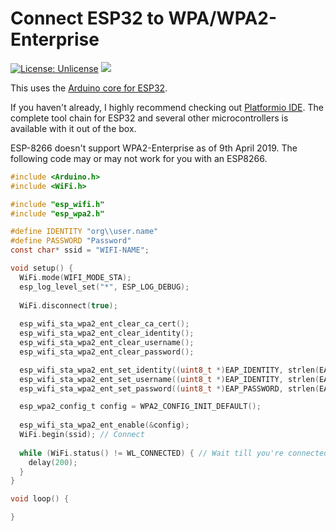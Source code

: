 # Connect ESP32 to WPA/WPA2-Enterprise
[![License: Unlicense](https://img.shields.io/badge/license-Unlicense-blue.svg)](http://unlicense.org/)
[![](https://img.shields.io/github/issues/zeroby0/example.ESP32-WPA-WPA2-Enterprise.svg?color=blue)](https://github.com/zeroby0/example.ESP32-WPA-WPA2-Enterprise/issues)



This uses the [Arduino core for ESP32](https://github.com/espressif/arduino-esp32).

If you haven't already, I highly recommend checking out [Platformio IDE](https://platformio.org/platformio-ide). The complete tool chain for ESP32 and several other microcontrollers is available with it out of the box.

ESP-8266 doesn't support WPA2-Enterprise as of 9th April 2019. The following code may or may not work for you with an ESP8266.

``` C
#include <Arduino.h> 
#include <WiFi.h>

#include "esp_wifi.h"
#include "esp_wpa2.h"

#define IDENTITY "org\\user.name"
#define PASSWORD "Password"
const char* ssid = "WIFI-NAME";

void setup() {
  WiFi.mode(WIFI_MODE_STA); 
  esp_log_level_set("*", ESP_LOG_DEBUG);
  
  WiFi.disconnect(true);
  
  esp_wifi_sta_wpa2_ent_clear_ca_cert();
  esp_wifi_sta_wpa2_ent_clear_identity();
  esp_wifi_sta_wpa2_ent_clear_username();
  esp_wifi_sta_wpa2_ent_clear_password();

  esp_wifi_sta_wpa2_ent_set_identity((uint8_t *)EAP_IDENTITY, strlen(EAP_IDENTITY));
  esp_wifi_sta_wpa2_ent_set_username((uint8_t *)EAP_IDENTITY, strlen(EAP_IDENTITY));
  esp_wifi_sta_wpa2_ent_set_password((uint8_t *)EAP_PASSWORD, strlen(EAP_PASSWORD));

  esp_wpa2_config_t config = WPA2_CONFIG_INIT_DEFAULT();
  
  esp_wifi_sta_wpa2_ent_enable(&config);  
  WiFi.begin(ssid); // Connect
  
  while (WiFi.status() != WL_CONNECTED) { // Wait till you're connected.
    delay(200);
  }
}

void loop() {

}
```
